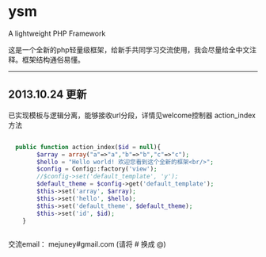 ysm
===

A lightweight PHP Framework

这是一个全新的php轻量级框架，给新手共同学习交流使用，我会尽量给全中文注释。框架结构通俗易懂。

--------------------------------------------------------------------------
2013.10.24 更新
--------------------------------------------------------------------------
已实现模板与逻辑分离，能够接收url分段，详情见welcome控制器 action_index方法

```php

  public function action_index($id = null){
		$array = array("a"=>"a","b"=>"b","c"=>"c");
		$hello = "Hello world! 欢迎您看到这个全新的框架<br/>";
		$config = Config::factory('view');
		//$config->set('default_template', 'y');
		$default_theme = $config->get('default_template');
		$this->set('array', $array);
		$this->set('hello', $hello);
		$this->set('default_theme', $default_theme);
		$this->set('id', $id);
	}
	
```

交流email： mejuney#gmail.com (请将 # 换成 @)
